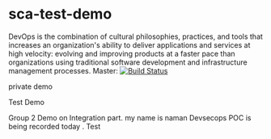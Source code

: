 # sca-test-demo
DevOps is the combination of cultural philosophies, practices, and tools that increases an organization's ability to deliver applications and services at high velocity: evolving and improving products at a faster pace than organizations using traditional software development and infrastructure management processes.
Master: [![Build Status](https://travis-ci.com/zhendong590/sca-test-demo.svg?branch=master)](https://travis-ci.com/zhendong590/sca-test-demo)

private demo


Test Demo

Group 2 Demo on Integration part.
my name is naman
Devsecops POC is being recorded today .
Test